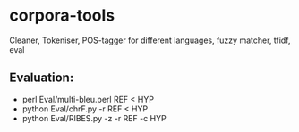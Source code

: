 # corpora-tools
Cleaner, Tokeniser, POS-tagger for different languages, fuzzy matcher, tfidf, eval

## Evaluation:
* perl Eval/multi-bleu.perl REF < HYP
* python Eval/chrF.py  -r  REF < HYP
* python Eval/RIBES.py -z -r REF -c HYP
